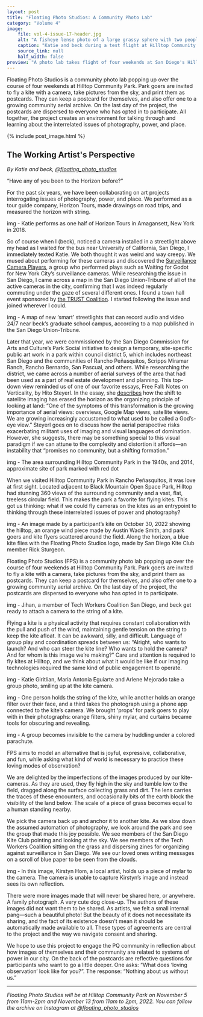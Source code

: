```yaml
---
layout: post
title: "Floating Photo Studios: A Community Photo Lab"
category: "Volume 4"
image:
    file: vol-4-issue-17-header.jpg
    alt: "A fisheye lense photo of a large grassy sphere with two people standing"
    caption: "Katie and beck during a test flight at Hilltop Community Park, San Diego"
    source_link: null
    half_width: false
preview: "A photo lab takes flight of four weekends at San Diego's Hilltop Community Park."
---
```


Floating Photo Studios is a community photo lab popping up over the course of four weekends at Hilltop Community Park. Park goers are invited to fly a kite with a camera, take pictures from the sky, and print them as postcards. They can keep a postcard for themselves, and also offer one to a growing community aerial archive. On the last day of the project, the postcards are dispersed to everyone who has opted in to participate. All together, the project creates an environment for talking through and learning about the interrelated issues of photography, power, and place. 

<!-- DO NOT remove the excerpt tag -->
<!--excerpt-->
<!-- remaining content goes below here -->

<!-- DO NOT remove the header image -->
{% include post_image.html %}

## The Working Artist's Perspective

_By Katie and beck, [@floating_photo_studios](https://instagram.com/floating_photo_studios)_

“Have any of you been to the Horizon before?”

For the past six years, we have been collaborating on art projects interrogating issues of photography, power, and place. We performed as a tour guide company, Horizon Tours, made drawings on road trips, and measured the horizon with string.

img - Katie performs as one half of Horizon Tours in Amagansett, New York in 2018.

So of course when I (beck), noticed a camera installed in a streetlight above my head as I waited for the bus near University of California, San Diego, I immediately texted Katie. We both thought it was weird and way creepy. We mused about performing for these cameras and discovered the [Surveillance Camera Players](http://www.medienkunstnetz.de/artist/surveillance-camera-players/biography/
), a group who performed plays such as Waiting for Godot for New York City’s surveillance cameras. While researching the issue in San Diego, I came across a map in the San Diego Union-Tribune of all of the active cameras in the city, confirming that I was indeed regularly commuting under the gaze of several different ones. I found a town hall event sponsored by [the TRUST Coalition](https://sandiegotrust.org/). I started following the issue and joined wherever I could.

img - A map of new ‘smart’ streetlights that can record audio and video 24/7 near beck’s graduate school campus, according to a map published in the San Diego Union-Tribune.

Later that year, we were commissioned by the San Diego Commission for Arts and Culture’s Park Social initiative to design a temporary, site-specific public art work in a park within council district 5, which includes northeast San Diego and the communities of Rancho Peñasquitos, Scripps Miramar Ranch, Rancho Bernardo, San Pascual, and others. While researching the district, we came across a number of aerial surveys of the area that had been used as a part of real estate development and planning. This top-down view reminded us of one of our favorite essays, Free Fall: Notes on Verticality, by Hito Steyerl. In the essay, she [describes](https://www.e-flux.com/journal/24/67860/in-free-fall-a-thought-experiment-on-vertical-perspective/) how the shift to satellite imaging has erased the horizon as the organizing principle of looking at land: “One of the symptoms of this transformation is the growing importance of aerial views: overviews, Google Map views, satellite views. We are growing increasingly accustomed to what used to be called a God’s-eye view.” Steyerl goes on to discuss how the aerial perspective risks exacerbating militant uses of imaging and visual languages of domination. However, she suggests, there may be something special to this visual paradigm if we can attune to the complexity and distortion it affords—an instability that “promises no community, but a shifting formation.”

img - The area surrounding Hilltop Community Park in the 1940s, and 2014, approximate site of park marked with red dot

When we visited Hilltop Community Park in Rancho Peñasquitos, it was love at first sight. Located adjacent to Black Mountain Open Space Park, Hilltop had stunning 360 views of the surrounding community and a vast, flat, treeless circular field. This makes the park a favorite for flying kites. This got us thinking: what if we could fly cameras on the kites as an entrypoint to thinking through these interrelated issues of power and photography?

img -  An image made by a participant’s kite on October 30, 2022 showing the hilltop, an orange wind piece made by Austin Wade Smith, and park goers and kite flyers scattered around the field. Along the horizon, a blue kite flies with the Floating Photo Studios logo, made by San Diego Kite Club member Rick Sturgeon.

Floating Photo Studios (FPS) is a community photo lab popping up over the course of four weekends at Hilltop Community Park. Park goers are invited to fly a kite with a camera, take pictures from the sky, and print them as postcards. They can keep a postcard for themselves, and also offer one to a growing community aerial archive. On the last day of the project, the postcards are dispersed to everyone who has opted in to participate.

img - Jihan, a member of Tech Workers Coalition San Diego, and beck get ready to attach a camera to the string of a kite.

Flying a kite is a physical activity that requires constant collaboration with the pull and push of the wind, maintaining gentle tension on the string to keep the kite afloat. It can be awkward, silly, and difficult. Language of group play and coordination spreads between us: “Alright, who wants to launch? And who can steer the kite line? Who wants to hold the camera? And for whom is this image we’re making?” Care and attention is required to fly kites at Hilltop, and we think about what it would be like if our imaging technologies required the same kind of public engagement to operate. 

img - Katie Giritlian, Maria Antonia Eguiarte and Arlene Mejorado take a group photo, smiling up at the kite camera.

img - One person holds the string of the kite, while another holds an orange filter over their face, and a third takes the photograph using a phone app connected to the kite’s camera. We brought 'props' for park goers to play with in their photographs: orange filters, shiny mylar, and curtains became tools for obscuring and revealing.

img - A group becomes invisible to the camera by huddling under a colored parachute.

FPS aims to model an alternative that is joyful, expressive, collaborative, and fun, while asking what kind of world is necessary to practice these loving modes of observation?

We are delighted by the imperfections of the images produced by our kite-cameras. As they are used, they fly high in the sky and tumble low to the field, dragged along the surface collecting grass and dirt. The lens carries the traces of these encounters, and occasionally bits of the earth block the visibility of the land below. The scale of a piece of grass becomes equal to a human standing nearby. 

We pick the camera back up and anchor it to another kite. As we slow down the assumed automation of photography, we look around the park and see the group that made this joy possible. We see members of the San Diego Kite Club pointing and looking at the sky. We see members of the Tech Workers Coalition sitting on the grass and dispersing zines for organizing against surveillance in San Diego. We see our loved ones writing messages on a scroll of blue paper to be seen from the clouds. 

img - In this image, Kirstyn Hom, a local artist, holds up a piece of mylar to the camera. The camera is unable to capture Kirstyn’s image and instead sees its own reflection.

There were more images made that will never be shared here, or anywhere. A family photograph. A very cute dog close-up. The authors of these images did not want them to be shared. As artists, we felt a small internal pang—such a beautiful photo! But the beauty of it does not necessitate its sharing, and the fact of its existence doesn’t mean it should be automatically made available to all. These types of agreements are central to the project and the way we navigate consent and sharing.

We hope to use this project to engage the PQ community in reflection about how images of themselves and their community are related to systems of power in our city. On the back of the postcards are reflective questions for participants who want to go a little deeper. One asks: “What does ‘loving observation’ look like for you?”. The response: “Nothing about us without us.”

<hr>

_Floating Photo Studios will be at Hilltop Community Park on November 5 from 11am-2pm and November 13 from 11am to 2pm, 2022. You can follow the archive on Instagram at [@floating_photo_studios](https://instagram.com/floating_photo_studios)_
